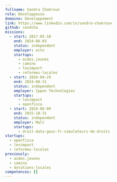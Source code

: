 ```yaml
---
fullname: Sandra Chakroun
role: Développeuse
domaine: Développement
link: https://www.linkedin.com/in/sandra-chakroun
github: sandcha
missions:
  - start: 2017-05-10
    end: 2024-06-03
    status: independent
    employer: octo
    startups:
      - aides.jeunes
      - camino
      - leximpact
      - reformes-locales
  - start: 2024-04-29
    end: 2024-08-31
    status: independent
    employer: Ippon Technologies
    startups:
      - leximpact
      - openfisca
  - start: 2024-06-09
    end: 2025-10-31
    status: independent
    employer: Malt
    startups:
      - droit-data-gouv-fr-simulateurs-de-droits
startups:
  - openfisca
  - leximpact
  - reformes-locales
previously:
  - aides.jeunes
  - camino
  - dotations-locales
competences: []
---
```

